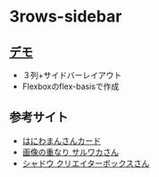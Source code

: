 # 3rows-sidebar
## [デモ](https://yamasakidaisuke.github.io/3rows-sidebar/)
* ３列+サイドバーレイアウト
* Flexboxのflex-basisで作成
## 参考サイト
* [はにわまんさんカード](https://haniwaman.com/parts/parts-3848/)
* [画像の重なり サルワカさん](https://saruwakakun.com/html-css/reference/image-text)
* [シャドウ クリエイターボックスさん](https://www.webcreatorbox.com/tech/shadow)